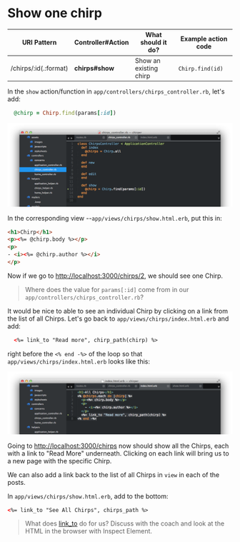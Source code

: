 # Show one chirp

| URI Pattern | Controller#Action | What should it do? | Example action code |
| -- | -- | -- | -- |
| /chirps/:id(.:format) | **chirps#show** | Show an existing chirp |  `Chirp.find(id)` |

In the `show` action/function in  `app/controllers/chirps_controller.rb`, let's add:

```rb
  @chirp = Chirp.find(params[:id])
```
![](../images/sublime_controller_show.png)


In the corresponding view --`app/views/chirps/show.html.erb`, put this in:

```html
<h1>Chirp</h1>
<p><%= @chirp.body %></p>
<p>
- <i><%= @chirp.author %></i>
</p>
```

Now if we go to [http://localhost:3000/chirps/2](http://localhost:3000/chirps/2),
we should see one Chirp.

> Where does the value for `params[:id]` come from in our `app/controllers/chirps_controller.rb`?

It would be nice to able to see an individual Chirp by clicking on a link from the list of all Chirps.  Let's go back to `app/views/chirps/index.html.erb` and add:

```html
  <%= link_to "Read more", chirp_path(chirp) %>
```
right before the `<% end -%>` of the loop so that `app/views/chirps/index.html.erb` looks like this:

![](../images/sublime_link_to.png)

Going to [http://localhost:3000/chirps](http://localhost:3000/chirps) now should show all the Chirps, each with a link to "Read More" underneath.  Clicking on each link will bring us to a new page with the specific Chirp.

We can also add a link back to the list of all Chirps in `view` in each of the posts.

In `app/views/chirps/show.html.erb`, add to the bottom:

```html
<%= link_to "See All Chirps", chirps_path %>
```

> What does [link_to](http://api.rubyonrails.org/classes/ActionView/Helpers/UrlHelper.html)  do for us?  Discuss with the coach and look at the HTML in the browser with Inspect Element.

<!-- TODO: if there is time, include screenshots of doing inspect element.  Otherwise, assume the coach will help them with that. -->

